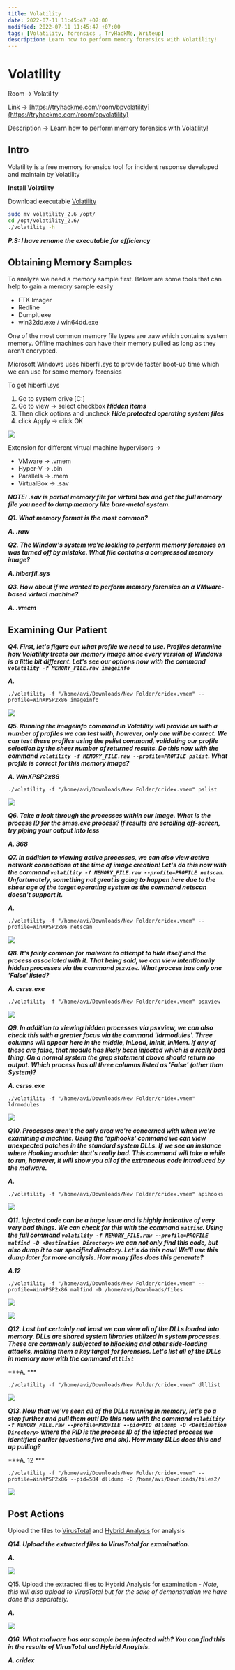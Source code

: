 ```yaml
---
title: Volatility
date: 2022-07-11 11:45:47 +07:00
modified: 2022-07-11 11:45:47 +07:00
tags: [Volatility, forensics , TryHackMe, Writeup]
description: Learn how to perform memory forensics with Volatility!
---
```




# Volatility

Room → Volatility

Link → [https://tryhackme.com/room/bpvolatility](https://tryhackme.com/room/bpvolatility)

Description → Learn how to perform memory forensics with Volatility!

## Intro

Volatility is a free memory forensics tool for incident response developed and maintain by Volatility

**Install Volatility** 

Download executable [Volatility]([https://www.volatilityfoundation.org/releases](https://www.volatilityfoundation.org/releases))

```bash
sudo mv volatility_2.6 /opt/
cd /opt/volatility_2.6/
./volatility -h
```

***P.S: I have rename the executable for efficiency*** 

## Obtaining Memory Samples

To analyze we need a memory sample first. Below are some tools that can help to gain a memory sample easily

- FTK Imager
- Redline
- Dumplt.exe
- win32dd.exe / win64dd.exe

One of the most common memory file types are .raw which contains system memory.  Offline machines can have their memory pulled as long as they aren’t encrypted.

Microsoft Windows uses hiberfil.sys to provide faster boot-up time which we can use for some memory forensics

To get hiberfil.sys 

1. Go to system drive [C:\] 
2. Go to view → select checkbox ***Hidden items***
3. Then click options and uncheck ***Hide protected operating system files***
4. click Apply → click OK

![](https://photos.squarezero.dev/file/abir-images/Volatility/1.png)

Extension for different virtual machine hypervisors →

- VMware → .vmem
- Hyper-V → .bin
- Parallels → .mem
- VirtualBox → .sav

***NOTE: .sav is partial memory file for virtual box and get the full memory file you need to dump memory like bare-metal system.***

***Q1.  What memory format is the most common?***

***A. .raw***

***Q2. The Window's system we're looking to perform memory forensics on was turned off by mistake. What file contains a compressed memory image?***

***A. hiberfil.sys***

***Q3. How about if we wanted to perform memory forensics on a VMware-based virtual machine?***

***A. .vmem***

## Examining Our Patient

***Q4. First, let's figure out what profile we need to use. Profiles determine how Volatility treats our memory image since every version of Windows is a little bit different. Let's see our options now with the command `volatility -f MEMORY_FILE.raw imageinfo`***

***A.*** 

`./volatility -f "/home/avi/Downloads/New Folder/cridex.vmem" --profile=WinXPSP2x86 imageinfo`

![](https://photos.squarezero.dev/file/abir-images/Volatility/2.png)

***Q5. Running the imageinfo command in Volatility will provide us with a number of profiles we can test with, however, only one will be correct. We can test these profiles using the pslist command, validating our profile selection by the sheer number of returned results. Do this now with the command `volatility -f MEMORY_FILE.raw --profile=PROFILE pslist`. What profile is correct for this memory image?***

***A. WinXPSP2x86***

`./volatility -f "/home/avi/Downloads/New Folder/cridex.vmem" pslist`

![](https://photos.squarezero.dev/file/abir-images/Volatility/3.png)

***Q6. Take a look through the processes within our image. What is the process ID for the smss.exe process? If results are scrolling off-screen, try piping your output into less***

***A. 368***

***Q7. In addition to viewing active processes, we can also view active network connections at the time of image creation! Let's do this now with the command `volatility -f MEMORY_FILE.raw --profile=PROFILE netscan`. Unfortunately, something not great is going to happen here due to the sheer age of the target operating system as the command netscan doesn't support it.***

***A.*** 

`./volatility -f "/home/avi/Downloads/New Folder/cridex.vmem" --profile=WinXPSP2x86 netscan`

![](https://photos.squarezero.dev/file/abir-images/Volatility/4.png)

***Q8. It's fairly common for malware to attempt to hide itself and the process associated with it. That being said, we can view intentionally hidden processes via the command `psxview`. What process has only one 'False' listed?***

***A. csrss.exe***

`./volatility -f "/home/avi/Downloads/New Folder/cridex.vmem" psxview`

![](https://photos.squarezero.dev/file/abir-images/Volatility/5.png)

***Q9. In addition to viewing hidden processes via psxview, we can also check this with a greater focus via the command 'ldrmodules'. Three columns will appear here in the middle, InLoad, InInit, InMem. If any of these are false, that module has likely been injected which is a really bad thing. On a normal system the grep statement above should return no output. Which process has all three columns listed as 'False' (other than System)?***

***A. csrss.exe***

`./volatility -f "/home/avi/Downloads/New Folder/cridex.vmem" ldrmodules`

![](https://photos.squarezero.dev/file/abir-images/Volatility/6.png)

***Q10. Processes aren't the only area we're concerned with when we're examining a machine. Using the 'apihooks' command we can view unexpected patches in the standard system DLLs. If we see an instance where Hooking module: <unknown> that's really bad. This command will take a while to run, however, it will show you all of the extraneous code introduced by the malware.***

***A.*** 

`./volatility -f "/home/avi/Downloads/New Folder/cridex.vmem" apihooks`

![](https://photos.squarezero.dev/file/abir-images/Volatility/7.png)

***Q11. Injected code can be a huge issue and is highly indicative of very very bad things. We can check for this with the command `malfind`. Using the full command `volatility -f MEMORY_FILE.raw --profile=PROFILE malfind -D <Destination Directory>` we can not only find this code, but also dump it to our specified directory. Let's do this now! We'll use this dump later for more analysis. How many files does this generate?***

***A.12***

`./volatility -f "/home/avi/Downloads/New Folder/cridex.vmem" --profile=WinXPSP2x86 malfind -D /home/avi/Downloads/files`

![](https://photos.squarezero.dev/file/abir-images/Volatility/8.png)

![](https://photos.squarezero.dev/file/abir-images/Volatility/9.png)

***Q12. Last but certainly not least we can view all of the DLLs loaded into memory. DLLs are shared system libraries utilized in system processes. These are commonly subjected to hijacking and other side-loading attacks, making them a key target for forensics. Let's list all of the DLLs in memory now with the command `dlllist`***

***A. ***

`./volatility -f "/home/avi/Downloads/New Folder/cridex.vmem" dlllist`

![](https://photos.squarezero.dev/file/abir-images/Volatility/10.png)

***Q13. Now that we've seen all of the DLLs running in memory, let's go a step further and pull them out! Do this now with the command `volatility -f MEMORY_FILE.raw --profile=PROFILE --pid=PID dlldump -D <Destination Directory>` where the PID is the process ID of the infected process we identified earlier (questions five and six). How many DLLs does this end up pulling?***

***A. 12 ***

`./volatility -f "/home/avi/Downloads/New Folder/cridex.vmem" --profile=WinXPSP2x86 --pid=584 dlldump -D /home/avi/Downloads/files2/`

![](https://photos.squarezero.dev/file/abir-images/Volatility/11.png)

## Post Actions

Upload the files to [VirusTotal]() and [Hybrid Analysis]() for analysis

***Q14.  Upload the extracted files to VirusTotal for examination.***

***A.***

![](https://photos.squarezero.dev/file/abir-images/Volatility/13.png)

Q15. Upload the extracted files to Hybrid Analysis for examination - *Note, this will also upload to VirusTotal but for the sake of demonstration we have done this separately.*

***A.*** 

![](https://photos.squarezero.dev/file/abir-images/Volatility/12.png)

***Q16. What malware has our sample been infected with? You can find this in the results of VirusTotal and Hybrid Anaylsis.***

***A. cridex***